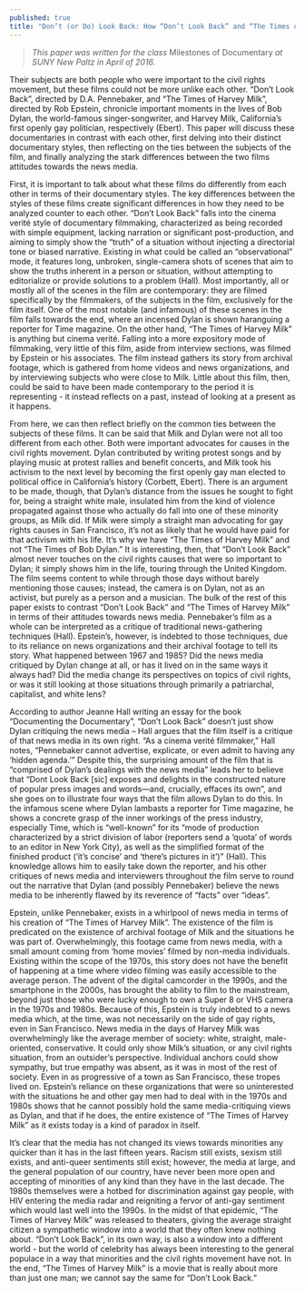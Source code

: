```yaml
---
published: true
title: "Don’t (or Do) Look Back: How “Don’t Look Back” and “The Times of Harvey Milk” Handle the News Media"
---
```



> _This paper was written for the class_ Milestones of Documentary _at SUNY New Paltz in April of 2016._

Their subjects are both people who were important to the civil rights movement, but these films could not be more unlike each other. “Don’t Look Back”, directed by D.A. Pennebaker, and “The Times of Harvey Milk”, directed by Rob Epstein, chronicle important moments in the lives of Bob Dylan, the world-famous singer-songwriter, and Harvey Milk, California’s first openly gay politician, respectively (Ebert). This paper will discuss these documentaries in contrast with each other, first delving into their distinct documentary styles, then reflecting on the ties between the subjects of the film, and finally analyzing the stark differences between the two films attitudes towards the news media.

First, it is important to talk about what these films do differently from each other in terms of their documentary styles. The key differences between the styles of these films create significant differences in how they need to be analyzed counter to each other. “Don’t Look Back” falls into the cinema verité style of documentary filmmaking, characterized as being recorded with simple equipment, lacking narration or significant post-production, and aiming to simply show the “truth” of a situation without injecting a directorial tone or biased narrative. Existing in what could be called an “observational” mode, it features long, unbroken, single-camera shots of scenes that aim to show the truths inherent in a person or situation, without attempting to editorialize or provide solutions to a problem (Hall). Most importantly, all or mostly all of the scenes in the film are contemporary: they are filmed specifically by the filmmakers, of the subjects in the film, exclusively for the film itself. One of the most notable (and infamous) of these scenes in the film falls towards the end, where an incensed Dylan is shown haranguing a reporter for Time magazine. On the other hand, “The Times of Harvey Milk" is anything but cinema verité. Falling into a more expository mode of filmmaking, very little of this film, aside from interview sections, was filmed by Epstein or his associates. The film instead gathers its story from archival footage, which is gathered from home videos and news organizations, and by interviewing subjects who were close to Milk. Little about this film, then, could be said to have been made contemporary to the period it is representing - it instead reflects on a past, instead of looking at a present as it happens. 

From here, we can then reflect briefly on the common ties between the subjects of these films. It can be said that Milk and Dylan were not all too different from each other. Both were important advocates for causes in the civil rights movement. Dylan contributed by writing protest songs and by playing music at protest rallies and benefit concerts, and Milk took his activism to the next level by becoming the first openly gay man elected to political office in California’s history (Corbett, Ebert). There is an argument to be made, though, that Dylan’s distance from the issues he sought to fight for, being a straight white male, insulated him from the kind of violence propagated against those who actually do fall into one of these minority groups, as Milk did. If Milk were simply a straight man advocating for gay rights causes in San Francisco, it’s not as likely that he would have paid for that activism with his life. It’s why we have “The Times of Harvey Milk” and not “The Times of Bob Dylan.” It is interesting, then, that “Don’t Look Back” almost never touches on the civil rights causes that were so important to Dylan; it simply shows him in the life, touring through the United Kingdom. The film seems content to while through those days without barely mentioning those causes; instead, the camera is on Dylan, not as an activist, but purely as a person and a musician. 
The bulk of the rest of this paper exists to contrast “Don’t Look Back” and “The Times of Harvey Milk” in terms of their attitudes towards news media. Pennebaker’s film as a whole can be interpreted as a critique of traditional news-gathering techniques (Hall). Epstein’s, however, is indebted to those techniques, due to its reliance on news organizations and their archival footage to tell its story. What happened between 1967 and 1985? Did the news media critiqued by Dylan change at all, or has it lived on in the same ways it always had? Did the media change its perspectives on topics of civil rights, or was it still looking at those situations through primarily a patriarchal, capitalist, and white lens?

According to author Jeanne Hall writing an essay for the book “Documenting the Documentary”, “Don’t Look Back” doesn’t just show Dylan critiquing the news media – Hall argues that the film itself is a critique of that news media in its own right. “As a cinema verité filmmaker,” Hall notes, “Pennebaker cannot advertise, explicate, or even admit to having any ‘hidden agenda.’” Despite this, the surprising amount of the film that is “comprised of Dylan’s dealings with the news media” leads her to believe that “Dont Look Back [sic] exposes and delights in the constructed nature of popular press images and words—and, crucially, effaces its own”, and she goes on to illustrate four ways that the film allows Dylan to do this. In the infamous scene where Dylan lambasts a reporter for Time magazine, he shows a concrete grasp of the inner workings of the press industry, especially Time, which is “well-known” for its “mode of production characterized by a strict division of labor (reporters send a ‘quota’ of words to an editor in New York City), as well as the simplified format of the finished product (‘it’s concise’ and ‘there’s pictures in it’)” (Hall). This knowledge allows him to easily take down the reporter, and his other critiques of news media and interviewers throughout the film serve to round out the narrative that Dylan (and possibly Pennebaker) believe the news media to be inherently flawed by its reverence of “facts” over “ideas”.

Epstein, unlike Pennebaker, exists in a whirlpool of news media in terms of his creation of “The Times of Harvey Milk”. The existence of the film is predicated on the existence of archival footage of Milk and the situations he was part of. Overwhelmingly, this footage came from news media, with a small amount coming from ‘home movies’ filmed by non-media individuals. Existing within the scope of the 1970s, this story does not have the benefit of happening at a time where video filming was easily accessible to the average person. The advent of the digital camcorder in the 1990s, and the smartphone in the 2000s, has brought the ability to film to the mainstream, beyond just those who were lucky enough to own a Super 8 or VHS camera in the 1970s and 1980s. Because of this, Epstein is truly indebted to a news media which, at the time, was not necessarily on the side of gay rights, even in San Francisco. News media in the days of Harvey Milk was overwhelmingly like the average member of society: white, straight, male-oriented, conservative. It could only show Milk’s situation, or any civil rights situation, from an outsider’s perspective. Individual anchors could show sympathy, but true empathy was absent, as it was in most of the rest of society. Even in as progressive of a town as San Francisco, these tropes lived on. Epstein’s reliance on these organizations that were so uninterested with the situations he and other gay men had to deal with in the 1970s and 1980s shows that he cannot possibly hold the same media-critiquing views as Dylan, and that if he does, the entire existence of “The Times of Harvey Milk” as it exists today is a kind of paradox in itself.

It’s clear that the media has not changed its views towards minorities any quicker than it has in the last fifteen years. Racism still exists, sexism still exists, and anti-queer sentiments still exist; however, the media at large, and the general population of our country, have never been more open and accepting of minorities of any kind than they have in the last decade. The 1980s themselves were a hotbed for discrimination against gay people, with HIV entering the media radar and reigniting a fervor of anti-gay sentiment which would last well into the 1990s. In the midst of that epidemic, “The Times of Harvey Milk” was released to theaters, giving the average straight citizen a sympathetic window into a world that they often knew nothing about. “Don’t Look Back”, in its own way, is also a window into a different world - but the world of celebrity has always been interesting to the general populace in a way that minorities and the civil rights movement have not. In the end, “The Times of Harvey Milk” is a movie that is really about more than just one man; we cannot say the same for “Don’t Look Back.”
